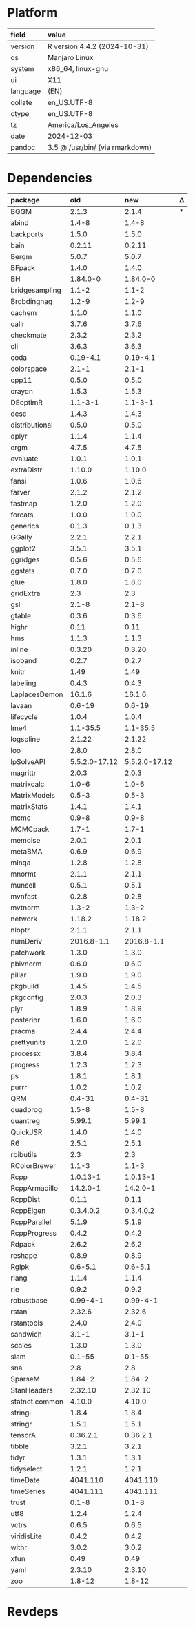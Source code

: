 # Platform

|field    |value                           |
|:--------|:-------------------------------|
|version  |R version 4.4.2 (2024-10-31)    |
|os       |Manjaro Linux                   |
|system   |x86_64, linux-gnu               |
|ui       |X11                             |
|language |(EN)                            |
|collate  |en_US.UTF-8                     |
|ctype    |en_US.UTF-8                     |
|tz       |America/Los_Angeles             |
|date     |2024-12-03                      |
|pandoc   |3.5 @ /usr/bin/ (via rmarkdown) |

# Dependencies

|package        |old           |new           |Δ  |
|:--------------|:-------------|:-------------|:--|
|BGGM           |2.1.3         |2.1.4         |*  |
|abind          |1.4-8         |1.4-8         |   |
|backports      |1.5.0         |1.5.0         |   |
|bain           |0.2.11        |0.2.11        |   |
|Bergm          |5.0.7         |5.0.7         |   |
|BFpack         |1.4.0         |1.4.0         |   |
|BH             |1.84.0-0      |1.84.0-0      |   |
|bridgesampling |1.1-2         |1.1-2         |   |
|Brobdingnag    |1.2-9         |1.2-9         |   |
|cachem         |1.1.0         |1.1.0         |   |
|callr          |3.7.6         |3.7.6         |   |
|checkmate      |2.3.2         |2.3.2         |   |
|cli            |3.6.3         |3.6.3         |   |
|coda           |0.19-4.1      |0.19-4.1      |   |
|colorspace     |2.1-1         |2.1-1         |   |
|cpp11          |0.5.0         |0.5.0         |   |
|crayon         |1.5.3         |1.5.3         |   |
|DEoptimR       |1.1-3-1       |1.1-3-1       |   |
|desc           |1.4.3         |1.4.3         |   |
|distributional |0.5.0         |0.5.0         |   |
|dplyr          |1.1.4         |1.1.4         |   |
|ergm           |4.7.5         |4.7.5         |   |
|evaluate       |1.0.1         |1.0.1         |   |
|extraDistr     |1.10.0        |1.10.0        |   |
|fansi          |1.0.6         |1.0.6         |   |
|farver         |2.1.2         |2.1.2         |   |
|fastmap        |1.2.0         |1.2.0         |   |
|forcats        |1.0.0         |1.0.0         |   |
|generics       |0.1.3         |0.1.3         |   |
|GGally         |2.2.1         |2.2.1         |   |
|ggplot2        |3.5.1         |3.5.1         |   |
|ggridges       |0.5.6         |0.5.6         |   |
|ggstats        |0.7.0         |0.7.0         |   |
|glue           |1.8.0         |1.8.0         |   |
|gridExtra      |2.3           |2.3           |   |
|gsl            |2.1-8         |2.1-8         |   |
|gtable         |0.3.6         |0.3.6         |   |
|highr          |0.11          |0.11          |   |
|hms            |1.1.3         |1.1.3         |   |
|inline         |0.3.20        |0.3.20        |   |
|isoband        |0.2.7         |0.2.7         |   |
|knitr          |1.49          |1.49          |   |
|labeling       |0.4.3         |0.4.3         |   |
|LaplacesDemon  |16.1.6        |16.1.6        |   |
|lavaan         |0.6-19        |0.6-19        |   |
|lifecycle      |1.0.4         |1.0.4         |   |
|lme4           |1.1-35.5      |1.1-35.5      |   |
|logspline      |2.1.22        |2.1.22        |   |
|loo            |2.8.0         |2.8.0         |   |
|lpSolveAPI     |5.5.2.0-17.12 |5.5.2.0-17.12 |   |
|magrittr       |2.0.3         |2.0.3         |   |
|matrixcalc     |1.0-6         |1.0-6         |   |
|MatrixModels   |0.5-3         |0.5-3         |   |
|matrixStats    |1.4.1         |1.4.1         |   |
|mcmc           |0.9-8         |0.9-8         |   |
|MCMCpack       |1.7-1         |1.7-1         |   |
|memoise        |2.0.1         |2.0.1         |   |
|metaBMA        |0.6.9         |0.6.9         |   |
|minqa          |1.2.8         |1.2.8         |   |
|mnormt         |2.1.1         |2.1.1         |   |
|munsell        |0.5.1         |0.5.1         |   |
|mvnfast        |0.2.8         |0.2.8         |   |
|mvtnorm        |1.3-2         |1.3-2         |   |
|network        |1.18.2        |1.18.2        |   |
|nloptr         |2.1.1         |2.1.1         |   |
|numDeriv       |2016.8-1.1    |2016.8-1.1    |   |
|patchwork      |1.3.0         |1.3.0         |   |
|pbivnorm       |0.6.0         |0.6.0         |   |
|pillar         |1.9.0         |1.9.0         |   |
|pkgbuild       |1.4.5         |1.4.5         |   |
|pkgconfig      |2.0.3         |2.0.3         |   |
|plyr           |1.8.9         |1.8.9         |   |
|posterior      |1.6.0         |1.6.0         |   |
|pracma         |2.4.4         |2.4.4         |   |
|prettyunits    |1.2.0         |1.2.0         |   |
|processx       |3.8.4         |3.8.4         |   |
|progress       |1.2.3         |1.2.3         |   |
|ps             |1.8.1         |1.8.1         |   |
|purrr          |1.0.2         |1.0.2         |   |
|QRM            |0.4-31        |0.4-31        |   |
|quadprog       |1.5-8         |1.5-8         |   |
|quantreg       |5.99.1        |5.99.1        |   |
|QuickJSR       |1.4.0         |1.4.0         |   |
|R6             |2.5.1         |2.5.1         |   |
|rbibutils      |2.3           |2.3           |   |
|RColorBrewer   |1.1-3         |1.1-3         |   |
|Rcpp           |1.0.13-1      |1.0.13-1      |   |
|RcppArmadillo  |14.2.0-1      |14.2.0-1      |   |
|RcppDist       |0.1.1         |0.1.1         |   |
|RcppEigen      |0.3.4.0.2     |0.3.4.0.2     |   |
|RcppParallel   |5.1.9         |5.1.9         |   |
|RcppProgress   |0.4.2         |0.4.2         |   |
|Rdpack         |2.6.2         |2.6.2         |   |
|reshape        |0.8.9         |0.8.9         |   |
|Rglpk          |0.6-5.1       |0.6-5.1       |   |
|rlang          |1.1.4         |1.1.4         |   |
|rle            |0.9.2         |0.9.2         |   |
|robustbase     |0.99-4-1      |0.99-4-1      |   |
|rstan          |2.32.6        |2.32.6        |   |
|rstantools     |2.4.0         |2.4.0         |   |
|sandwich       |3.1-1         |3.1-1         |   |
|scales         |1.3.0         |1.3.0         |   |
|slam           |0.1-55        |0.1-55        |   |
|sna            |2.8           |2.8           |   |
|SparseM        |1.84-2        |1.84-2        |   |
|StanHeaders    |2.32.10       |2.32.10       |   |
|statnet.common |4.10.0        |4.10.0        |   |
|stringi        |1.8.4         |1.8.4         |   |
|stringr        |1.5.1         |1.5.1         |   |
|tensorA        |0.36.2.1      |0.36.2.1      |   |
|tibble         |3.2.1         |3.2.1         |   |
|tidyr          |1.3.1         |1.3.1         |   |
|tidyselect     |1.2.1         |1.2.1         |   |
|timeDate       |4041.110      |4041.110      |   |
|timeSeries     |4041.111      |4041.111      |   |
|trust          |0.1-8         |0.1-8         |   |
|utf8           |1.2.4         |1.2.4         |   |
|vctrs          |0.6.5         |0.6.5         |   |
|viridisLite    |0.4.2         |0.4.2         |   |
|withr          |3.0.2         |3.0.2         |   |
|xfun           |0.49          |0.49          |   |
|yaml           |2.3.10        |2.3.10        |   |
|zoo            |1.8-12        |1.8-12        |   |

# Revdeps

